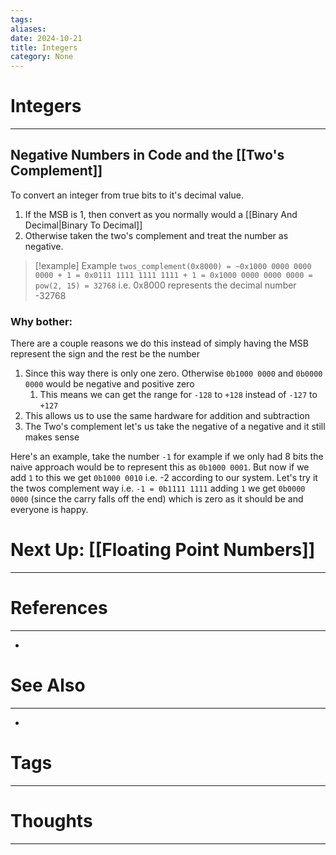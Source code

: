 ```yaml
---
tags: 
aliases: 
date: 2024-10-21
title: Integers
category: None
---
```

# Integers
---
## Negative Numbers in Code and the [[Two's Complement]]
To convert an integer from true bits to it's decimal value.
1. If the MSB is 1, then convert as you normally would a [[Binary And Decimal|Binary To Decimal]]
2. Otherwise taken the two's complement and treat the number as negative.

> [!example] Example
> `twos_complement(0x8000) = ~0x1000 0000 0000 0000 + 1 = 0x0111 1111 1111 1111 + 1 = 0x1000 0000 0000 0000 = pow(2, 15) = 32768`
> i.e. 0x8000 represents the decimal number -32768

### Why bother:
There are a couple reasons we do this instead of simply having the MSB represent the sign and the rest be the number
1. Since this way there is only one zero. Otherwise `0b1000 0000` and `0b0000 0000` would be negative and positive zero
	1. This means we can get the range for `-128` to `+128` instead of `-127` to `+127`
2. This allows us to use the same hardware for addition and subtraction
3. The Two's complement let's us take the negative of a negative and it still makes sense

Here's an example, take the number `-1` for example if we only had 8 bits the naive approach would be to represent this as `0b1000 0001`. 
But now if we add `1` to this we get `0b1000 0010` i.e. -2 according to our system. 
Let's try it the twos complement way i.e. `-1 = 0b1111 1111` adding `1` we get `0b0000 0000` (since the carry falls off the end) which is zero as it should be and everyone is happy.

# Next Up: [[Floating Point Numbers]]
---
# References
---
- 
# See Also
---
- 
# Tags
---

# Thoughts
---

